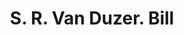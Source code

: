 ---
doi: 10.7916/D8HD96TG
date_other: '1870'
date_other_textual: 1870-1879
form: printed ephemera
genre:
- Invoices
name:
- S. R. Van Duzer
object_in_context_url: https://biggert.cul.columbia.edu/items/view/ave_biggert_01117
subject_hierarchical_geographic:
- New York, New York, United States
subject_name:
- S. R. Van Duzer
title: S. R. Van Duzer. Bill
sort_title: S. R. Van Duzer. Bill
call_number: ave_biggert_01117
coordinates:
- 40.71277777777778,-74.00583333333333
pid: ave_biggert_01117
identifiers: ave_biggert_01117
thumbnail: false
permalink: /biggert/ave_biggert_01117/
layout: iiif-image-page
---